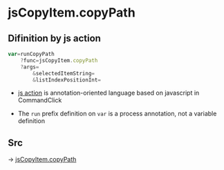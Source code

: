 # jsCopyItem.copyPath

## Difinition by js action

```js.js
var=runCopyPath
	?func=jsCopyItem.copyPath
	?args=
		&selectedItemString=
		&listIndexPositionInt=
```

- [js action](#) is annotation-oriented language based on javascript in CommandClick

- The `run` prefix definition on `var` is a process annotation, not a variable definition

## Src

-> [jsCopyItem.copyPath](https://github.com/puutaro/CommandClick/blob/master/app/src/main/java/com/puutaro/commandclick/fragment_lib/terminal_fragment/js_interface/list_index/JsCopyItem.kt#L28)


